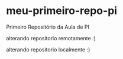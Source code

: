 # meu-primeiro-repo-pi
Primeiro Repositório da Aula de PI

alterando repositorio remotamente :)

alterando repositorio localmente :)
